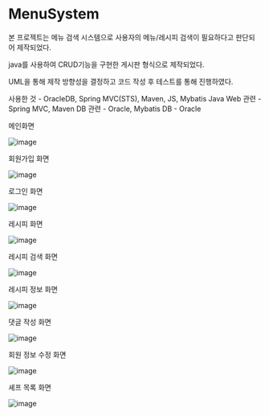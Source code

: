# MenuSystem

본 프로젝트는 메뉴 검색 시스템으로 사용자의 메뉴/레시피 검색이 필요하다고 판단되어 제작되었다.

java를 사용하여 CRUD기능을 구현한 게시판 형식으로 제작되었다.

UML을 통해 제작 방향성을 결정하고 코드 작성 후 테스트를 통해 진행하였다.

사용한 것 - OracleDB, Spring MVC(STS), Maven, JS, Mybatis
Java Web 관련 - Spring MVC, Maven
DB 관련 - Oracle, Mybatis
DB - Oracle

메인화면

![image](https://github.com/smw1875/MenuSystem/assets/67328010/e19289f5-3f87-4cbb-9894-2f88b8e7d073)

회원가입 화면

![image](https://github.com/smw1875/MenuSystem/assets/67328010/86fa12fe-05ea-4c58-be3a-18aacacb7c1f)

로그인 화면

![image](https://github.com/smw1875/MenuSystem/assets/67328010/2ce41bc0-3f06-4215-b197-edd692a1f924)

레시피 화면

![image](https://github.com/smw1875/MenuSystem/assets/67328010/e22dafe5-d6ec-43be-90b8-922ba726a20c)

레시피 검색 화면

![image](https://github.com/smw1875/MenuSystem/assets/67328010/c294e261-0ebd-4a4b-ba1a-7ee154b675a5)

레시피 정보 화면

![image](https://github.com/smw1875/MenuSystem/assets/67328010/f469a5f9-4996-4ffa-bf17-b48f011cecc2)

댓글 작성 화면

![image](https://github.com/smw1875/MenuSystem/assets/67328010/8a35ea13-a15a-4247-b4f1-e9d9f12d8bb4)

회원 정보 수정 화면

![image](https://github.com/smw1875/MenuSystem/assets/67328010/d8bcf112-8ad0-4374-8e9e-12ccc6db60f9)

셰프 목록 화면

![image](https://github.com/smw1875/MenuSystem/assets/67328010/eef2c850-eb46-4b44-b4ed-71fdc5314a35)
